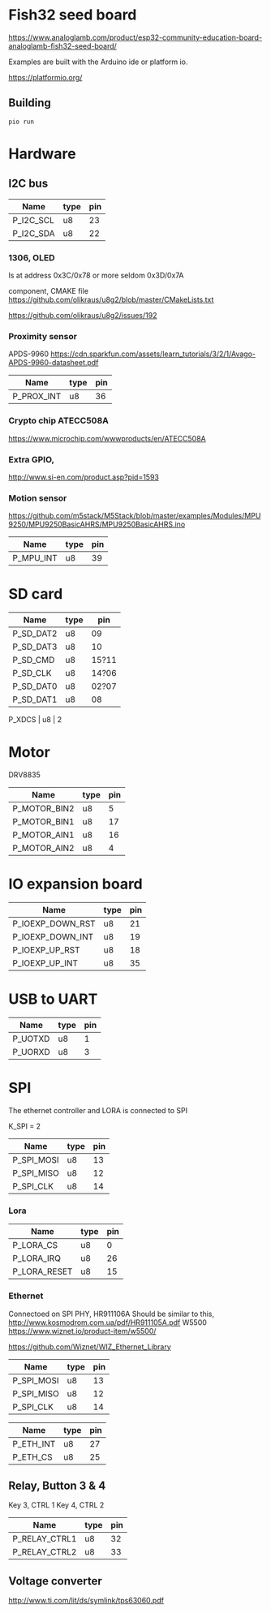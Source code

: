 # Fish32 seed board

https://www.analoglamb.com/product/esp32-community-education-board-analoglamb-fish32-seed-board/

Examples are built with the Arduino ide or platform io.

https://platformio.org/


## Building

```
pio run
```

# Hardware

## I2C bus

Name | type  | pin
-----| ------ | ----- 
P_I2C_SCL	| u8 |	23
P_I2C_SDA	| u8 |	22

### 1306, OLED
Is at address  0x3C/0x78
or more seldom 0x3D/0x7A

component, CMAKE file
https://github.com/olikraus/u8g2/blob/master/CMakeLists.txt

https://github.com/olikraus/u8g2/issues/192

### Proximity sensor
APDS-9960
https://cdn.sparkfun.com/assets/learn_tutorials/3/2/1/Avago-APDS-9960-datasheet.pdf

Name | type  | pin
-----| ------ | ----- 
P_PROX_INT	| u8 |	36


### Crypto chip ATECC508A
https://www.microchip.com/wwwproducts/en/ATECC508A

### Extra GPIO,
http://www.si-en.com/product.asp?pid=1593


### Motion sensor

https://github.com/m5stack/M5Stack/blob/master/examples/Modules/MPU9250/MPU9250BasicAHRS/MPU9250BasicAHRS.ino

Name | type  | pin
-----| ------ | ----- 
P_MPU_INT	| u8 |	39



# SD card
Name | type  | pin
-----| ------ | -----
P_SD_DAT2	| u8 |	09
P_SD_DAT3	| u8 |	10
P_SD_CMD	| u8 |	15?11
P_SD_CLK	| u8 |	14?06
P_SD_DAT0	| u8 |	02?07
P_SD_DAT1	| u8 |	08

P_XDCS	| u8 |	2

# Motor
DRV8835

Name | type  | pin
-----| ------ | ----- 
P_MOTOR_BIN2	| u8 |	5
P_MOTOR_BIN1	| u8 |	17
P_MOTOR_AIN1 	| u8 |	16
P_MOTOR_AIN2 	| u8 |	4

# IO expansion board

Name | type  | pin
-----| ------ | ----- 
P_IOEXP_DOWN_RST | u8 |	21
P_IOEXP_DOWN_INT | u8 |	19
P_IOEXP_UP_RST	| u8 |	18
P_IOEXP_UP_INT	| u8 |	35

# USB to UART

Name | type  | pin
-----| ------ | ----- 
P_UOTXD | u8 |	1
P_UORXD | u8 |	3


# SPI
The ethernet controller and LORA is connected to SPI

K_SPI = 2

Name | type  | pin
-----| ------ | ----- 
P_SPI_MOSI	| u8 |	13
P_SPI_MISO	| u8 |	12
P_SPI_CLK	| u8 |	14

### Lora

Name | type  | pin
-----| ------ | ----- 
P_LORA_CS	| u8 |	0
P_LORA_IRQ	| u8 |	26
P_LORA_RESET	| u8 |	15




### Ethernet
Connectoed on SPI
PHY, HR911106A
Should be similar to this,
http://www.kosmodrom.com.ua/pdf/HR911105A.pdf
W5500
https://www.wiznet.io/product-item/w5500/

https://github.com/Wiznet/WIZ_Ethernet_Library

Name | type  | pin
-----| ------ | ----- 
P_SPI_MOSI	| u8 |	13
P_SPI_MISO	| u8 |	12
P_SPI_CLK	| u8 |	14

Name | type  | pin
-----| ------ | ----- 
P_ETH_INT	| u8 |	27
P_ETH_CS	| u8 |	25


## Relay, Button 3 & 4
Key 3, CTRL 1
Key 4, CTRL 2

Name | type  | pin
-----| ------ | ----- 
P_RELAY_CTRL1| u8 |	32
P_RELAY_CTRL2	| u8 |	33


## Voltage converter
http://www.ti.com/lit/ds/symlink/tps63060.pdf



